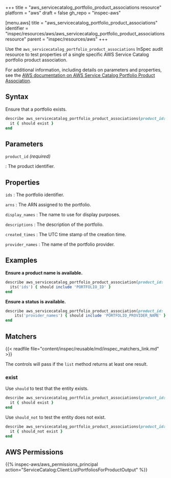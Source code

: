 +++
title = "aws_servicecatalog_portfolio_product_associations resource"
platform = "aws"
draft = false
gh_repo = "inspec-aws"

[menu.aws]
title = "aws_servicecatalog_portfolio_product_associations"
identifier = "inspec/resources/aws/aws_servicecatalog_portfolio_product_associations resource"
parent = "inspec/resources/aws"
+++

Use the `aws_servicecatalog_portfolio_product_associations` InSpec audit resource to test properties of a single specific AWS Service Catalog portfolio product association.

For additional information, including details on parameters and properties, see the [AWS documentation on AWS Service Catalog Portfolio Product Association](https://docs.aws.amazon.com/AWSCloudFormation/latest/UserGuide/aws-resource-servicecatalog-portfolioproductassociation.html).

## Syntax

Ensure that a portfolio exists.

```ruby
describe aws_servicecatalog_portfolio_product_associations(product_id: 'PRODUCT_ID') do
  it { should exist }
end
```

## Parameters

`product_id` _(required)_

: The product identifier.

## Properties

`ids`
: The portfolio identifier.

`arns`
: The ARN assigned to the portfolio.

`display_names`
: The name to use for display purposes.

`descriptions`
: The description of the portfolio.

`created_times`
: The UTC time stamp of the creation time.

`provider_names`
: The name of the portfolio provider.

## Examples

**Ensure a product name is available.**

```ruby
describe aws_servicecatalog_portfolio_product_association(product_id: 'PRODUCT_ID') do
  its('ids') { should include 'PORTFOLIO_ID' }
end
```

**Ensure a status is available.**

```ruby
describe aws_servicecatalog_portfolio_product_association(product_id: 'PRODUCT_ID') do
    its('provider_names') { should include 'PORTFOLIO_PROVIDER_NAME' }
end
```

## Matchers

{{< readfile file="content/inspec/reusable/md/inspec_matchers_link.md" >}}

The controls will pass if the `list` method returns at least one result.

### exist

Use `should` to test that the entity exists.

```ruby
describe aws_servicecatalog_portfolio_product_associations(product_id: 'PRODUCT_ID') do
  it { should exist }
end
```

Use `should_not` to test the entity does not exist.

```ruby
describe aws_servicecatalog_portfolio_product_associations(product_id: 'PRODUCT_ID') do
  it { should_not exist }
end
```

## AWS Permissions

{{% inspec-aws/aws_permissions_principal action="ServiceCatalog:Client:ListPortfoliosForProductOutput" %}}
